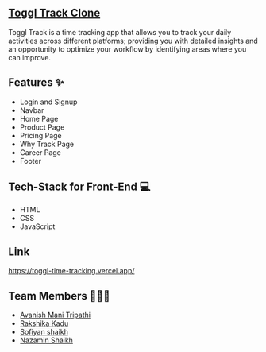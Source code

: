 ## [Toggl Track Clone](https://toggl.com/track)
Toggl Track is a time tracking app that allows you to track your daily activities across different platforms; providing you with detailed insights and an opportunity to optimize your workflow by identifying areas where you can improve.


## Features ✨
- Login and Signup
- Navbar
- Home Page
- Product Page
- Pricing Page
- Why Track Page
- Career Page
- Footer

## Tech-Stack for Front-End 💻
- HTML
- CSS
- JavaScript



## Link

https://toggl-time-tracking.vercel.app/

## Team Members 👨‍👦‍👦
- [Avanish Mani Tripathi](https://github.com/avanishmani)  
- [Rakshika Kadu](https://github.com/Rakshikakadu) 
- [Sofiyan shaikh](https://github.com/sofiyanshaikh008)  
- [Nazamin Shaikh](https://github.com/NazminS28)  

